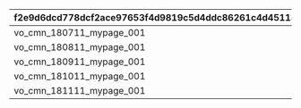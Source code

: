 |f2e9d6dcd778dcf2ace97653f4d9819c5d4ddc86261c4d45118dbc414eb5e20f|7e97c77ba2a66f42c13ee569e9e5a8323fd796734ca733c68af9fad426674cd8|59d579fccd38172f7b24e9d6bfed684eacd18c3d5ef3f8d40a962fc94f5701c6|43a9c47f63b57146fddf22e86303d18833ea96ad2e8c0dd243413854e883fe90|6b03dad7869fdeb2442bd3f7bda25669690b8a011f8efdccd6ff427e496c7134|04b37d164e241c051149200b19387cf4487b7c08d650ffbb6d9c734d7bc7bc03|
| --- | --- | --- | --- | --- | --- |
|vo_cmn_180711_mypage_001||||vo_cmn_180811_mypage_004|180701|
|vo_cmn_180811_mypage_001|||vo_cmn_180811_mypage_007|vo_cmn_180811_mypage_004|180801|
|vo_cmn_180911_mypage_001||||vo_cmn_180911_mypage_004|180901|
|vo_cmn_181011_mypage_001||||vo_cmn_181011_mypage_004|181001|
|vo_cmn_181111_mypage_001||||vo_cmn_181111_mypage_004|181101|